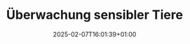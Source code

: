 ---
title: Überwachung sensibler Tiere
linkTitle: Überwachung sensibler Tiere
date: 2025-02-07T16:01:39+01:00
draft: false
no_list: true
type: docs
weight: 50
---